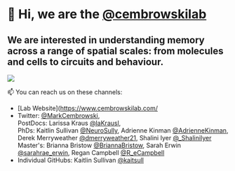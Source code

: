 
# 👋 Hi, we are the [@cembrowskilab](https://www.cembrowskilab.com/)

## We are interested in understanding memory across a range of spatial scales: from molecules and cells to circuits and behaviour.  
![](https://media-exp1.licdn.com/dms/image/C5616AQFa9YejbQKsvw/profile-displaybackgroundimage-shrink_350_1400/0/1598040090700?e=1652313600&v=beta&t=3tNPgDfHaYZRqnuYNy77_-G7BMpbgTcPafXe3nhfBGQ)
  
📫  You can reach us on these channels:
- [Lab Website](https://www.cembrowskilab.com/
- Twitter: [@MarkCembrowski](https://twitter.com/MarkCembrowski),  
        PostDocs: Larissa Kraus [@laKrausl](https://twitter.com/laKrausl),   
        PhDs: Kaitlin Sullivan [@NeuroSully](https://twitter.com/NeuroSully), Adrienne Kinman [@AdrienneKinman](https://twitter.com/AdrienneKinman), Derek Merryweather [@dmerryweather21](https://twitter.com/dmerryweather21), Shalini Iyer [@_ShaliniIyer](https://twitter.com/_ShaliniIyer)  
        Master's: Brianna Bristow [@BriannaBristow](https://twitter.com/BriannaBristow), Sarah Erwin [@sarahrae_erwin](https://twitter.com/sarahrae_erwin), Regan Campbell [@R_eCampbell](https://twitter.com/R_eCampbell)    
- Individual GitHubs: Kaitlin Sullivan [@kaitsull](https://github.com/kaitsull)
<!---
cembrowskilab/cembrowskilab is a ✨ special ✨ repository because its `README.md` (this file) appears on your GitHub profile.
You can click the Preview link to take a look at your changes.
--->
